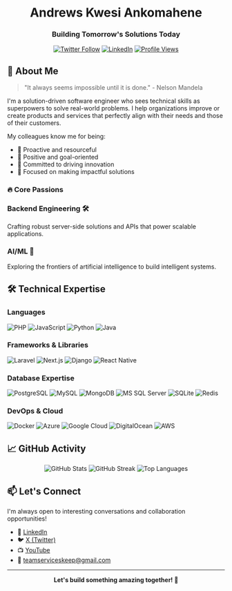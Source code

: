 <div align="center">
  <h1>Andrews Kwesi Ankomahene</h1>
  <h3>Building Tomorrow's Solutions Today</h3>
  
  [![Twitter Follow](https://img.shields.io/twitter/follow/kwesinavilot?style=social)](https://twitter.com/kwesinavilot)
  [![LinkedIn](https://img.shields.io/badge/LinkedIn-Connect-blue)](https://linkedin.com/in/andrews-kwesi-ankomahene)
  [![Profile Views](https://komarev.com/ghpvc/?username=kwesinavilot&label=Profile%20views&color=0e75b6&style=flat)](https://github.com/kwesinavilot)
</div>

## 💫 About Me

> "It always seems impossible until it is done." - Nelson Mandela

I'm a solution-driven software engineer who sees technical skills as superpowers to solve real-world problems. I help organizations improve or create products and services that perfectly align with their needs and those of their customers.

My colleagues know me for being:
- 🎯 Proactive and resourceful
- 💪 Positive and goal-oriented
- 🚀 Committed to driving innovation
- 🌟 Focused on making impactful solutions

### 🔥 Core Passions

### Backend Engineering 🛠️
Crafting robust server-side solutions and APIs that power scalable applications.

### AI/ML 🤖
Exploring the frontiers of artificial intelligence to build intelligent systems.

## 🛠️ Technical Expertise

### Languages
![PHP](https://img.shields.io/badge/PHP-777BB4?style=for-the-badge&logo=php&logoColor=white)
![JavaScript](https://img.shields.io/badge/JavaScript-F7DF1E?style=for-the-badge&logo=javascript&logoColor=black)
![Python](https://img.shields.io/badge/Python-3776AB?style=for-the-badge&logo=python&logoColor=white)
![Java](https://img.shields.io/badge/Java-ED8B00?style=for-the-badge&logo=java&logoColor=white)

### Frameworks & Libraries
![Laravel](https://img.shields.io/badge/Laravel-FF2D20?style=for-the-badge&logo=laravel&logoColor=white)
![Next.js](https://img.shields.io/badge/Next.js-000000?style=for-the-badge&logo=next.js&logoColor=white)
![Django](https://img.shields.io/badge/Django-092E20?style=for-the-badge&logo=django&logoColor=white)
![React Native](https://img.shields.io/badge/React_Native-20232A?style=for-the-badge&logo=react&logoColor=61DAFB)

### Database Expertise
![PostgreSQL](https://img.shields.io/badge/PostgreSQL-316192?style=for-the-badge&logo=postgresql&logoColor=white)
![MySQL](https://img.shields.io/badge/MySQL-00000F?style=for-the-badge&logo=mysql&logoColor=white)
![MongoDB](https://img.shields.io/badge/MongoDB-4EA94B?style=for-the-badge&logo=mongodb&logoColor=white)
![MS SQL Server](https://img.shields.io/badge/Microsoft%20SQL%20Server-CC2927?style=for-the-badge&logo=microsoft%20sql%20server&logoColor=white)
![SQLite](https://img.shields.io/badge/SQLite-07405E?style=for-the-badge&logo=sqlite&logoColor=white)
![Redis](https://img.shields.io/badge/Redis-DC382D?style=for-the-badge&logo=redis&logoColor=white)

### DevOps & Cloud
![Docker](https://img.shields.io/badge/Docker-2496ED?style=for-the-badge&logo=docker&logoColor=white)
![Azure](https://img.shields.io/badge/Microsoft_Azure-0089D6?style=for-the-badge&logo=microsoft-azure&logoColor=white)
![Google Cloud](https://img.shields.io/badge/Google_Cloud-4285F4?style=for-the-badge&logo=google-cloud&logoColor=white)
![DigitalOcean](https://img.shields.io/badge/Digital_Ocean-0080FF?style=for-the-badge&logo=digitalocean&logoColor=white)
![AWS](https://img.shields.io/badge/Amazon_AWS-232F3E?style=for-the-badge&logo=amazon-aws&logoColor=white)

## 📈 GitHub Activity

<div align="center">
  <img src="https://github-readme-stats.vercel.app/api?username=kwesinavilot&show_icons=true&theme=radical" alt="GitHub Stats" />
  <img src="https://github-readme-streak-stats.herokuapp.com/?user=kwesinavilot&theme=radical" alt="GitHub Streak" />

  <img src="https://github-readme-stats.vercel.app/api/top-langs/?username=kwesinavilot&layout=compact&theme=radical" alt="Top Languages" />
</div>

## 📫 Let's Connect

I'm always open to interesting conversations and collaboration opportunities!

- 💼 [LinkedIn](https://linkedin.com/in/andrews-kwesi-ankomahene)
- 🐦 [X (Twitter)](https://twitter.com/kwesinavilot)
- 📺 [YouTube](https://www.youtube.com/c/buildwithnavilot)
- 📧 teamserviceskeep@gmail.com

---

<div align="center">
  <b>Let's build something amazing together! 🚀</b>
</div>

